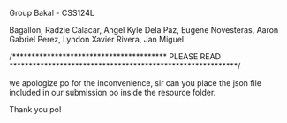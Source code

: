Group Bakal - CSS124L

Bagallon, Radzie
Calacar, Angel Kyle
Dela Paz, Eugene
Novesteras, Aaron Gabriel
Perez, Lyndon Xavier
Rivera, Jan Miguel

/**************************************** PLEASE READ ***********************************************************/

we apologize po for the inconvenience, sir can you place the json file included in our submission po inside the resource folder. 

Thank you po! 

